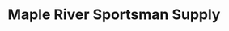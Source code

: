 ---
title: "Maple River Sportsman Supply"
url: /maple-rapids/maple-river-sportsman-supply/
shop: Waffen
---
